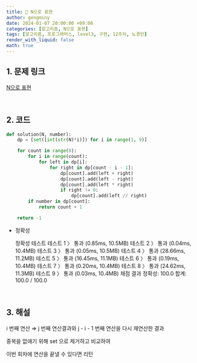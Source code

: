 ```yaml
---
title: 🦊 N으로 표현
author: gengminy
date: 2024-01-07 20:00:00 +09:00
categories: [알고리즘, N으로 표현]
tags: [알고리즘, 프로그래머스, level3, 구현, 12주차, 노경민]
render_with_liquid: false
math: true
---
```


## 1. 문제 링크

[N으로 표현](https://school.programmers.co.kr/learn/courses/30/lessons/42895)

<br>

## 2. 코드

```python
def solution(N, number):
    dp = [set([int(str(N)*i)]) for i in range(1, 9)]

    for count in range(8):
        for i in range(count):
            for left in dp[i]:
                for right in dp[count - i - 1]:
                    dp[count].add(left + right)
                    dp[count].add(left - right)
                    dp[count].add(left * right)
                    if right != 0:
                        dp[count].add(left // right)
        if number in dp[count]:
            return count + 1

    return -1
```

- 정확성

  정확성 테스트
  테스트 1 〉 통과 (0.85ms, 10.5MB)
  테스트 2 〉 통과 (0.04ms, 10.4MB)
  테스트 3 〉 통과 (0.05ms, 10.5MB)
  테스트 4 〉 통과 (28.66ms, 11.2MB)
  테스트 5 〉 통과 (16.45ms, 11.1MB)
  테스트 6 〉 통과 (0.19ms, 10.4MB)
  테스트 7 〉 통과 (0.20ms, 10.4MB)
  테스트 8 〉 통과 (24.62ms, 11.3MB)
  테스트 9 〉 통과 (0.03ms, 10.4MB)
  채점 결과
  정확성: 100.0
  합계: 100.0 / 100.0

<br>

## 3. 해설

i 번째 연산 ⇒ j 번째 연산결과와 j - i - 1 번째 연산을 다시 재연산한 결과

중복을 없애기 위해 set 으로 제거하고 비교하여

이번 회차에 연산을 끝낼 수 있다면 리턴
